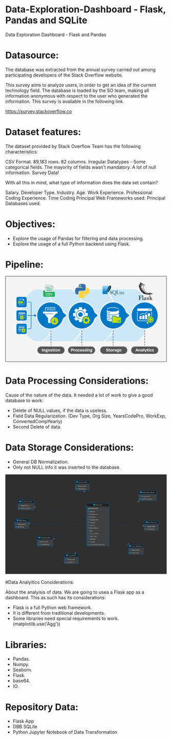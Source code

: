 # Data-Exploration-Dashboard - Flask, Pandas and SQLite
Data Exploration Dashboard - Flask and Pandas

# Datasource:


The database was extracted from the annual survey carried out among participating developers of the Stack Overflow website.

This survey aims to analyze users, in order to get an idea of ​​the current technology field. The database is loaded by the SO team, making all information anonymous with respect to the user who generated the information. This survey is available in the following link.

https://survey.stackoverflow.co


# Dataset features:


The dataset provided by Stack Overflow Team has the following characteristics:

CSV Format.
89,183 rows.
82 columns.
Irregular Datatypes - Some categorical fields.
The mayority of fields wasn't mandatory.
A lot of null information.
Survey Data!


With all this in mind, what type of information does the data set contain?

Salary.
Developer Type.
Industry.
Age.
Work Experience.
Professional Coding Experience.
Time Coding
Principal Web Frameworks used.
Principal Databases used.


# Objectives:


- Explore the usage of Pandas for filtering and data processing.
- Explore the usage of a full Python backend using Flask.


# Pipeline:

![alt text](https://github.com/Espejin/Data-Exploration-Dashboard---Flask-and-Pandas/blob/main/app/static/images/pipeline.png?raw=true)

# Data Processing Considerations:


Cause of the nature of the data. It needed a lot of work to give a good database to work:

- Delete of NULL values, if the data is useless.
- Field Data Regularization. (Dev Type, Org Size, YearsCodePro, WorkExp, ConvertedCompYearly)
- Second Delete of data.


# Data Storage Considerations:

- General DB Normalization.
- Only not NULL info it was inserted to the database.

![alt text](https://github.com/Espejin/Data-Exploration-Dashboard---Flask-and-Pandas/blob/main/app/static/images/db_schema.png?raw=true)

#Data Analyitics Considerations:

About the analyisis of data. We are going to usea a Flask app as a dashboard. This as such has its considerations:

- Flask is a full Python web framework.
- It is different from traditional developments.
- Some libraries need special requirements to work. (matplotlib.use('Agg'))


# Libraries:

- Pandas.
- Numpy.
- Seaborn.
- Flask.
- base64.
- IO.

# Repository Data:
- Flask App
- DBB SQLite
- Python Jupyter Notebook of Data Transformation
